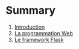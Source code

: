 # Summary

1. [Introduction](README.md)
2. [La programmation Web](chapter1.md)
3. [Le framework Flask](chapter2.md)
